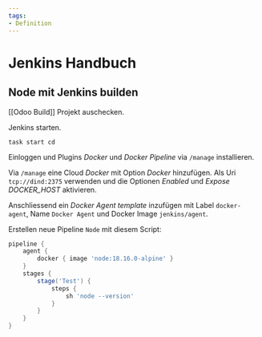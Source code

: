 ```yaml
---
tags:
- Definition
---
```

# Jenkins Handbuch

## Node mit Jenkins builden

[[Odoo Build]] Projekt auschecken.

Jenkins starten.

```
task start cd
```

Einloggen und Plugins *Docker* und *Docker Pipeline* via `/manage` installieren.

Via `/manage` eine Cloud *Docker* mit Option *Docker* hinzufügen. Als Uri `tcp://dind:2375` verwenden und die Optionen *Enabled* und *Expose DOCKER_HOST* aktivieren.

Anschliessend ein *Docker Agent template* inzufügen mit Label `docker-agent`, Name `Docker Agent` und Docker Image `jenkins/agent`.

Erstellen neue Pipeline `Node` mit diesem Script:

```groovy
pipeline {
    agent {
        docker { image 'node:18.16.0-alpine' }
    }
    stages {
        stage('Test') {
            steps {
                sh 'node --version'
            }
        }
    }
}
```

